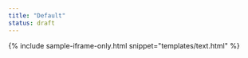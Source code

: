 ```yaml
---
title: "Default"
status: draft
---
```


{% include sample-iframe-only.html snippet="templates/text.html" %}
